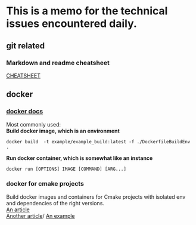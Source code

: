 # This is a memo for the technical issues encountered daily. 

## git related 
### Markdown and readme cheatsheet
[CHEATSHEET](https://github.com/adam-p/markdown-here/wiki/Markdown-Cheatsheet)

## docker
### [docker docs](https://docs.docker.com/engine/reference/commandline/run/)
Most commonly used:\
**Build docker image, which is an environment**
```
docker build  -t example/example_build:latest -f ./DockerfileBuildEnv . 
```
**Run docker container, which is somewhat like an instance**
```
docker run [OPTIONS] IMAGE [COMMAND] [ARG...]
```

### docker for cmake projects 
Build docker images and containers for Cmake projects with isolated env and dependencies of the right versions. \
[An article](https://ddanilov.me/dockerized-cpp-build) \
[Another article](https://medium.com/@mfcollins3/shipping-c-programs-in-docker-1d79568f6f52)/
[An example](https://github.com/f-squirrel/dockerized_cpp_build_example)
